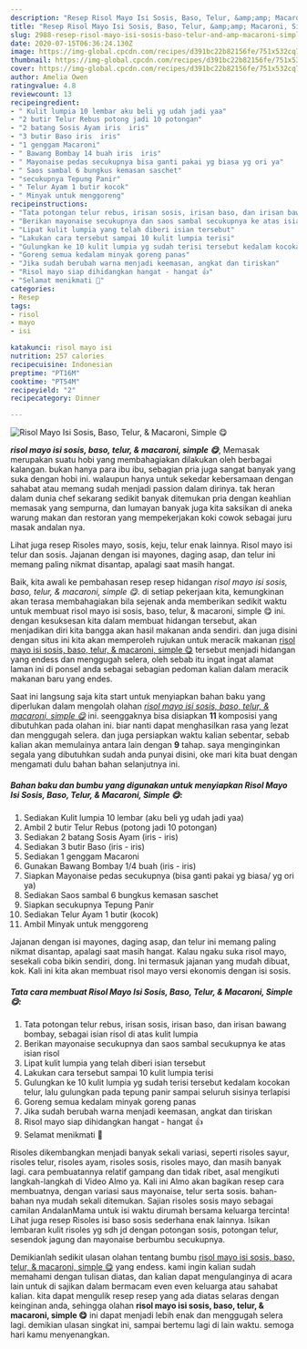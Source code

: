 ```yaml
---
description: "Resep Risol Mayo Isi Sosis, Baso, Telur, &amp;amp; Macaroni, Simple 😋 yang Bikin Ngiler"
title: "Resep Risol Mayo Isi Sosis, Baso, Telur, &amp;amp; Macaroni, Simple 😋 yang Bikin Ngiler"
slug: 2988-resep-risol-mayo-isi-sosis-baso-telur-and-amp-macaroni-simple-yang-bikin-ngiler
date: 2020-07-15T06:36:24.130Z
image: https://img-global.cpcdn.com/recipes/d391bc22b82156fe/751x532cq70/risol-mayo-isi-sosis-baso-telur-macaroni-simple-😋-foto-resep-utama.jpg
thumbnail: https://img-global.cpcdn.com/recipes/d391bc22b82156fe/751x532cq70/risol-mayo-isi-sosis-baso-telur-macaroni-simple-😋-foto-resep-utama.jpg
cover: https://img-global.cpcdn.com/recipes/d391bc22b82156fe/751x532cq70/risol-mayo-isi-sosis-baso-telur-macaroni-simple-😋-foto-resep-utama.jpg
author: Amelia Owen
ratingvalue: 4.8
reviewcount: 13
recipeingredient:
- " Kulit lumpia 10 lembar aku beli yg udah jadi yaa"
- "2 butir Telur Rebus potong jadi 10 potongan"
- "2 batang Sosis Ayam iris  iris"
- "3 butir Baso iris  iris"
- "1 genggam Macaroni"
- " Bawang Bombay 14 buah iris  iris"
- " Mayonaise pedas secukupnya bisa ganti pakai yg biasa yg ori ya"
- " Saos sambal 6 bungkus kemasan saschet"
- "secukupnya Tepung Panir"
- " Telur Ayam 1 butir kocok"
- " Minyak untuk menggoreng"
recipeinstructions:
- "Tata potongan telur rebus, irisan sosis, irisan baso, dan irisan bawang bombay, sebagai isian risol di atas kulit lumpia"
- "Berikan mayonaise secukupnya dan saos sambal secukupnya ke atas isian risol"
- "Lipat kulit lumpia yang telah diberi isian tersebut"
- "Lakukan cara tersebut sampai 10 kulit lumpia terisi"
- "Gulungkan ke 10 kulit lumpia yg sudah terisi tersebut kedalam kocokan telur, lalu gulungkan pada tepung panir sampai seluruh sisinya terlapisi"
- "Goreng semua kedalam minyak goreng panas"
- "Jika sudah berubah warna menjadi keemasan, angkat dan tiriskan"
- "Risol mayo siap dihidangkan hangat - hangat 👍"
- "Selamat menikmati 🤗"
categories:
- Resep
tags:
- risol
- mayo
- isi

katakunci: risol mayo isi 
nutrition: 257 calories
recipecuisine: Indonesian
preptime: "PT16M"
cooktime: "PT54M"
recipeyield: "2"
recipecategory: Dinner

---
```



![Risol Mayo Isi Sosis, Baso, Telur, &amp; Macaroni, Simple 😋](https://img-global.cpcdn.com/recipes/d391bc22b82156fe/751x532cq70/risol-mayo-isi-sosis-baso-telur-macaroni-simple-😋-foto-resep-utama.jpg)

<b><i>risol mayo isi sosis, baso, telur, &amp; macaroni, simple 😋</i></b>, Memasak merupakan suatu hobi yang membahagiakan dilakukan oleh berbagai kalangan. bukan hanya para ibu ibu, sebagian pria juga sangat banyak yang suka dengan hobi ini. walaupun hanya untuk sekedar kebersamaan dengan sahabat atau memang sudah menjadi passion dalam dirinya. tak heran dalam dunia chef sekarang sedikit banyak ditemukan pria dengan keahlian memasak yang sempurna, dan lumayan banyak juga kita saksikan di aneka warung makan dan restoran yang mempekerjakan koki cowok sebagai juru masak andalan nya.

Lihat juga resep Risoles mayo, sosis, keju, telur enak lainnya. Risol mayo isi telur dan sosis. Jajanan dengan isi mayones, daging asap, dan telur ini memang paling nikmat disantap, apalagi saat masih hangat.

Baik, kita awali ke pembahasan resep resep hidangan <i>risol mayo isi sosis, baso, telur, &amp; macaroni, simple 😋</i>. di setiap pekerjaan kita, kemungkinan akan terasa membahagiakan bila sejenak anda memberikan sedikit waktu untuk membuat risol mayo isi sosis, baso, telur, &amp; macaroni, simple 😋 ini. dengan kesuksesan kita dalam membuat hidangan tersebut, akan menjadikan diri kita bangga akan hasil makanan anda sendiri. dan juga disini dengan situs ini kita akan memperoleh rujukan untuk meracik makanan <u>risol mayo isi sosis, baso, telur, &amp; macaroni, simple 😋</u> tersebut menjadi hidangan yang endess dan menggugah selera, oleh sebab itu ingat ingat alamat laman ini di ponsel anda sebagai sebagian pedoman kalian dalam meracik makanan baru yang endes.


Saat ini langsung saja kita start untuk menyiapkan bahan baku yang diperlukan dalam mengolah olahan <u><i>risol mayo isi sosis, baso, telur, &amp; macaroni, simple 😋</i></u> ini. seenggaknya bisa disiapkan <b>11</b> komposisi yang dibutuhkan pada olahan ini. biar nanti dapat menghasilkan rasa yang lezat dan menggugah selera. dan juga persiapkan waktu kalian sebentar, sebab kalian akan memulainya antara lain dengan <b>9</b> tahap. saya menginginkan segala yang dibutuhkan sudah anda punyai disini, oke mari kita buat dengan mengamati dulu bahan bahan selanjutnya ini.

<!--inarticleads1-->

##### Bahan baku dan bumbu yang digunakan untuk menyiapkan Risol Mayo Isi Sosis, Baso, Telur, &amp; Macaroni, Simple 😋:

1. Sediakan  Kulit lumpia 10 lembar (aku beli yg udah jadi yaa)
1. Ambil 2 butir Telur Rebus (potong jadi 10 potongan)
1. Sediakan 2 batang Sosis Ayam (iris - iris)
1. Sediakan 3 butir Baso (iris - iris)
1. Sediakan 1 genggam Macaroni
1. Gunakan  Bawang Bombay 1/4 buah (iris - iris)
1. Siapkan  Mayonaise pedas secukupnya (bisa ganti pakai yg biasa/ yg ori ya)
1. Sediakan  Saos sambal 6 bungkus kemasan saschet
1. Siapkan secukupnya Tepung Panir
1. Sediakan  Telur Ayam 1 butir (kocok)
1. Ambil  Minyak untuk menggoreng


Jajanan dengan isi mayones, daging asap, dan telur ini memang paling nikmat disantap, apalagi saat masih hangat. Kalau ngaku suka risol mayo, sesekali coba bikin sendiri, dong. Ini termasuk jajanan yang mudah dibuat, kok. Kali ini kita akan membuat risol mayo versi ekonomis dengan isi sosis. 

<!--inarticleads2-->

##### Tata cara membuat Risol Mayo Isi Sosis, Baso, Telur, &amp; Macaroni, Simple 😋:

1. Tata potongan telur rebus, irisan sosis, irisan baso, dan irisan bawang bombay, sebagai isian risol di atas kulit lumpia
1. Berikan mayonaise secukupnya dan saos sambal secukupnya ke atas isian risol
1. Lipat kulit lumpia yang telah diberi isian tersebut
1. Lakukan cara tersebut sampai 10 kulit lumpia terisi
1. Gulungkan ke 10 kulit lumpia yg sudah terisi tersebut kedalam kocokan telur, lalu gulungkan pada tepung panir sampai seluruh sisinya terlapisi
1. Goreng semua kedalam minyak goreng panas
1. Jika sudah berubah warna menjadi keemasan, angkat dan tiriskan
1. Risol mayo siap dihidangkan hangat - hangat 👍
1. Selamat menikmati 🤗


Risoles dikembangkan menjadi banyak sekali variasi, seperti risoles sayur, risoles telur, risoles ayam, risoles sosis, risoles mayo, dan masih banyak lagi. cara pembuatannya relatif gampang dan tidak ribet, asal mengikuti langkah-langkah di Video Almo ya. Kali ini Almo akan bagikan resep cara membuatnya, dengan variasi saus mayonaise, telur serta sosis. bahan-bahan nya mudah sekali ditemukan. Sajian risoles sosis mayo sebagai camilan AndalanMama untuk isi waktu dirumah bersama keluarga tercinta! Lihat juga resep Risoles isi baso sosis sederhana enak lainnya. Isikan lembaran kulit risoles yg sdh jd dengan potongan sosis, potongan telur, sesendok jagung dan mayonaise berbumbu secukupnya. 

Demikianlah sedikit ulasan olahan tentang bumbu <u>risol mayo isi sosis, baso, telur, &amp; macaroni, simple 😋</u> yang endess. kami ingin kalian sudah memahami dengan tulisan diatas, dan kalian dapat mengulanginya di acara lain untuk di sajikan dalam bermacam even even keluarga atau sahabat kalian. kita dapat mengulik resep resep yang ada diatas selaras dengan keinginan anda, sehingga olahan <b>risol mayo isi sosis, baso, telur, &amp; macaroni, simple 😋</b> ini dapat menjadi lebih enak dan menggugah selera lagi. demikian ulasan singkat ini, sampai bertemu lagi di lain waktu. semoga hari kamu menyenangkan.
